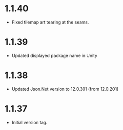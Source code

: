 # 1.1.40
- Fixed tilemap art tearing at the seams.

# 1.1.39
- Updated displayed package name in Unity

# 1.1.38
- Updated Json.Net version to 12.0.301 (from 12.0.201)

# 1.1.37
- Initial version tag.

